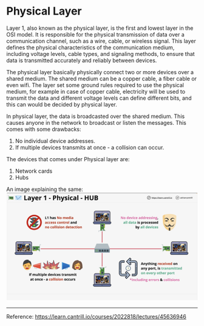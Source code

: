 # Physical Layer

Layer 1, also known as the physical layer, is the first and lowest layer in the OSI model. It is responsible for the physical transmission of data over a communication channel, such as a wire, cable, or wireless signal. This layer defines the physical characteristics of the communication medium, including voltage levels, cable types, and signaling methods, to ensure that data is transmitted accurately and reliably between devices.

The physical layer basically physically connect two or more devices over a shared medium. The shared medium can be a copper cable, a fiber cable or even wifi. The layer set some ground rules required to use the physical medium, for example in case of copper cable, electricity will be used to transmit the data and different voltage levels can define different bits, and this can would be decided by physical layer.

In physical layer, the data is broadcasted over the shared medium. This causes anyone in the network to broadcast or listen the messages. This comes with some drawbacks:

1. No individual device addresses.
2. If multiple devices transmits at once - a collision can occur.

The devices that comes under Physical layer are:

1. Network cards
2. Hubs

An image explaining the same:
![Physical-Layer](/asset/images/networking/physical_layer.png)

----
Reference:
<https://learn.cantrill.io/courses/2022818/lectures/45636946>

